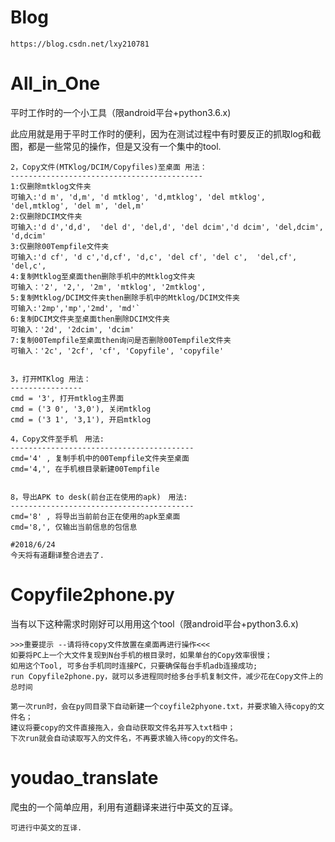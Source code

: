 # Blog
    https://blog.csdn.net/lxy210781

# All_in_One
平时工作时的一个小工具（限android平台+python3.6.x)

此应用就是用于平时工作时的便利，因为在测试过程中有时要反正的抓取log和截图，都是一些常见的操作，但是又没有一个集中的tool. 

    2，Copy文件(MTKlog/DCIM/Copyfiles)至桌面 用法：
    -------------------------------------------
    1:仅删除mtklog文件夹
    可输入:'d m', 'd,m', 'd mtklog', 'd,mtklog', 'del mtklog', 'del,mtklog', 'del m', 'del,m'
    2:仅删除DCIM文件夹
    可输入:'d d','d,d',  'del d', 'del,d', 'del dcim','d dcim', 'del,dcim', 'd,dcim'
    3:仅删除00Tempfile文件夹
    可输入:'d cf', 'd c','d,cf', 'd,c', 'del cf', 'del c',  'del,cf', 'del,c',
    4:复制Mtklog至桌面then删除手机中的Mtklog文件夹
    可输入：'2', '2,', '2m', 'mtklog', '2mtklog',
    5:复制Mtklog/DCIM文件夹then删除手机中的Mtklog/DCIM文件夹
    可输入:'2mp','mp','2md', 'md'`
    6:复制DCIM文件夹至桌面then删除DCIM文件夹
    可输入：'2d', '2dcim', 'dcim'
    7:复制00Tempfile至桌面then询问是否删除00Tempfile文件夹
    可输入：'2c', '2cf', 'cf', 'Copyfile', 'copyfile'
    
    
    3，打开MTKlog 用法：
    ----------------
    cmd = '3', 打开mtklog主界面
    cmd = ('3 0', '3,0'), 关闭mtklog
    cmd = ('3 1', '3,1'), 开启mtklog

    4，Copy文件至手机　用法:
    -----------------------------------------
    cmd='4' , 复制手机中的00Tempfile文件夹至桌面
    cmd='4,', 在手机根目录新建00Tempfile
    
    
    8，导出APK to desk(前台正在使用的apk)　用法:
    -----------------------------------------
    cmd='8' , 将导出当前前台正在使用的apk至桌面
    cmd='8,', 仅输出当前信息的包信息
    
    #2018/6/24
    今天将有道翻译整合进去了.
    
# Copyfile2phone.py
当有以下这种需求时刚好可以用用这个tool（限android平台+python3.6.x)

    >>>重要提示 --请将待copy文件放置在桌面再进行操作<<<
    如要将PC上一个大文件复现到N台手机的根目录时，如果单台的Copy效率很慢；
    如用这个Tool, 可多台手机同时连接PC，只要确保每台手机adb连接成功;
    run Copyfile2phone.py，就可以多进程同时给多台手机复制文件，减少花在Copy文件上的总时间

    第一次run时，会在py同目录下自动新建一个coyfile2phyone.txt，并要求输入待copy的文件名；
    建议将要copy的文件直接拖入，会自动获取文件名并写入txt档中；
    下次run就会自动读取写入的文件名，不再要求输入待copy的文件名。

# youdao_translate
 爬虫的一个简单应用，利用有道翻译来进行中英文的互译。
    
    可进行中英文的互译. 
